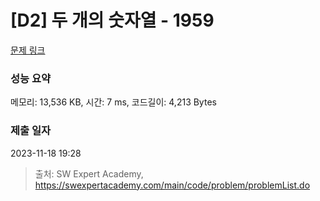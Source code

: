 # [D2] 두 개의 숫자열 - 1959 

[문제 링크](https://swexpertacademy.com/main/code/problem/problemDetail.do?contestProbId=AV5PpoFaAS4DFAUq) 

### 성능 요약

메모리: 13,536 KB, 시간: 7 ms, 코드길이: 4,213 Bytes

### 제출 일자

2023-11-18 19:28



> 출처: SW Expert Academy, https://swexpertacademy.com/main/code/problem/problemList.do